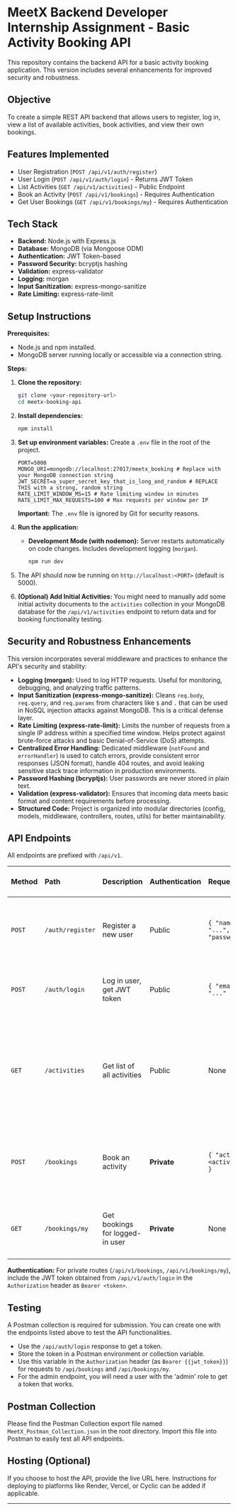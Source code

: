 # MeetX Backend Developer Internship Assignment - Basic Activity Booking API

This repository contains the backend API for a basic activity booking application. This version includes several enhancements for improved security and robustness.

## Objective

To create a simple REST API backend that allows users to register, log in, view a list of available activities, book activities, and view their own bookings.

## Features Implemented

*   User Registration (`POST /api/v1/auth/register`)
*   User Login (`POST /api/v1/auth/login`) - Returns JWT Token
*   List Activities (`GET /api/v1/activities`) - Public Endpoint
*   Book an Activity (`POST /api/v1/bookings`) - Requires Authentication
*   Get User Bookings (`GET /api/v1/bookings/my`) - Requires Authentication

## Tech Stack

*   **Backend:** Node.js with Express.js
*   **Database:** MongoDB (via Mongoose ODM)
*   **Authentication:** JWT Token-based
*   **Password Security:** bcryptjs hashing
*   **Validation:** express-validator
*   **Logging:** morgan
*   **Input Sanitization:** express-mongo-sanitize
*   **Rate Limiting:** express-rate-limit

## Setup Instructions

**Prerequisites:**

*   Node.js and npm installed.
*   MongoDB server running locally or accessible via a connection string.

**Steps:**

1.  **Clone the repository:**
    ```bash
    git clone <your-repository-url>
    cd meetx-booking-api
    ```

2.  **Install dependencies:**
    ```bash
    npm install
    ```

3.  **Set up environment variables:**
    Create a `.env` file in the root of the project.
    ```env
    PORT=5000
    MONGO_URI=mongodb://localhost:27017/meetx_booking # Replace with your MongoDB connection string
    JWT_SECRET=a_super_secret_key_that_is_long_and_random # REPLACE THIS with a strong, random string
    RATE_LIMIT_WINDOW_MS=15 # Rate limiting window in minutes
    RATE_LIMIT_MAX_REQUESTS=100 # Max requests per window per IP
    ```
    **Important:** The `.env` file is ignored by Git for security reasons.

4.  **Run the application:**
    *   **Development Mode (with nodemon):** Server restarts automatically on code changes. Includes development logging (`morgan`).
        ```bash
        npm run dev
        ```

5.  The API should now be running on `http://localhost:<PORT>` (default is 5000).

6.  **(Optional) Add Initial Activities:** You might need to manually add some initial activity documents to the `activities` collection in your MongoDB database for the `/api/v1/activities` endpoint to return data and for booking functionality testing.

## Security and Robustness Enhancements

This version incorporates several middleware and practices to enhance the API's security and stability:

*   **Logging (morgan):** Used to log HTTP requests. Useful for monitoring, debugging, and analyzing traffic patterns.
*   **Input Sanitization (express-mongo-sanitize):** Cleans `req.body`, `req.query`, and `req.params` from characters like `$` and `.` that can be used in NoSQL injection attacks against MongoDB. This is a critical defense layer.
*   **Rate Limiting (express-rate-limit):** Limits the number of requests from a single IP address within a specified time window. Helps protect against brute-force attacks and basic Denial-of-Service (DoS) attempts.
*   **Centralized Error Handling:** Dedicated middleware (`notFound` and `errorHandler`) is used to catch errors, provide consistent error responses (JSON format), handle 404 routes, and avoid leaking sensitive stack trace information in production environments.
*   **Password Hashing (bcryptjs):** User passwords are never stored in plain text.
*   **Validation (express-validator):** Ensures that incoming data meets basic format and content requirements before processing.
*   **Structured Code:** Project is organized into modular directories (config, models, middleware, controllers, routes, utils) for better maintainability.

## API Endpoints

All endpoints are prefixed with `/api/v1`.

| Method | Path               | Description                     | Authentication | Request Body Examples (JSON)                      | Response Examples (JSON)                               |
| :----- | :----------------- | :------------------------------ | :------------- | :------------------------------------------------ | :----------------------------------------------------- |
| `POST` | `/auth/register`   | Register a new user             | Public         | `{ "name": "...", "email": "...", "phone": "...", "password": "..." }` | `{ "_id": "...", "name": "...", "email": "...", "phone": "...", "token": "..." }` |
| `POST` | `/auth/login`      | Log in user, get JWT token      | Public         | `{ "email": "...", "password": "..." }`          | `{ "_id": "...", "name": "...", "email": "...", "token": "..." }` |
| `GET`  | `/activities`      | Get list of all activities      | Public         | None                                              | `[{ "id": "...", "title": "...", "description": "...", "location": "...", "date": "...", "time": "...", "category": "...", "price": ..., "capacity": ... }, ...]` |
| `POST` | `/bookings`        | Book an activity                | **Private**    | `{ "activityId": "<activity_id_from_/activities>" }` | `{ "message": "Activity booked successfully", "booking": { ...booking details with populated activity... } }` |
| `GET`  | `/bookings/my`     | Get bookings for logged-in user | **Private**    | None                                              | `[{ "_id": "...", "user": "...", "activity": { ...activity details... }, "bookingDate": "..." }, ...]` |

**Authentication:** For private routes (`/api/v1/bookings`, `/api/v1/bookings/my`), include the JWT token obtained from `/api/v1/auth/login` in the `Authorization` header as `Bearer <token>`.


## Testing

A Postman collection is required for submission. You can create one with the endpoints listed above to test the API functionalities.

*   Use the `/api/auth/login` response to get a token.
*   Store the token in a Postman environment or collection variable.
*   Use this variable in the `Authorization` header (as `Bearer {{jwt_token}}`) for requests to `/api/bookings` and `/api/bookings/my`.
*   For the admin endpoint, you will need a user with the 'admin' role to get a token that works.

## Postman Collection

Please find the Postman Collection export file named `MeetX_Postman_Collection.json` in the root directory. Import this file into Postman to easily test all API endpoints.

## Hosting (Optional)

If you choose to host the API, provide the live URL here. Instructions for deploying to platforms like Render, Vercel, or Cyclic can be added if applicable.

---